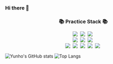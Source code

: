 ### Hi there 👋
<h3 align="center">📚 Practice Stack 📚</h3>
<p align="center">
  <img src="https://img.shields.io/badge/Python-3766AB?style=flat-square&logo=Python&logoColor=white"/></a>&nbsp 
  <img src="https://img.shields.io/badge/C-ffb13b?style=flat-square&logo=C&logoColor=white"/></a>&nbsp 
  <img src="https://img.shields.io/badge/mariadb-003545?style=flat-square&logo=mariadb&logoColor=white"/></a>&nbsp 
<br>
  <img src="https://img.shields.io/badge/SpringBoot-6DB33F?style=flat-square&logo=SpringBoot&logoColor=white"/></a>&nbsp 
  <img src="https://img.shields.io/badge/R-2496ED?style=flat-square&logo=R&logoColor=white"/></a>&nbsp 
  <img src="https://img.shields.io/badge/Mysql-007396?style=flat-square&logo=Mysql&logoColor=white"/></a>&nbsp
<br>
  <img src="https://img.shields.io/badge/flask-333333?style=flat-square&logo=flask&logoColor=white"/></a>&nbsp
  <img src="https://img.shields.io/badge/Java-FF9933?style=flat-square&logo=JAVA&logoColor=white"/></a>&nbsp
  <img src="https://img.shields.io/badge/HTML5-E34F26?style=flat-square&logo=html5&logoColor=white"/></a>&nbsp
  <img src="https://img.shields.io/badge/Linux-FCC624?style=flat-square&logo=linux&logoColor=white"/></a>&nbsp
  <img src="https://img.shields.io/badge/Django-092E20?style=flat-square&logo=Django&logoColor=white"/></a>&nbsp
</p>

![Yunho's GitHub stats](https://github-readme-stats.vercel.app/api?username=Yunho-seo&show_icons=true&theme=transparent)
![Top Langs](https://github-readme-stats.vercel.app/api/top-langs/?username=Yunho-seo&layout=Demo&theme=onedark)
